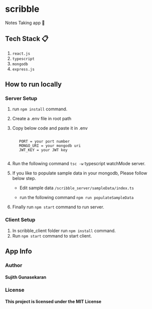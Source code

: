 # scribble

Notes Taking app 📕


## Tech Stack 📋

  1. `react.js`
  2. `typescript`
  3. `mongodb`
  4. `express.js`

## How to run locally

### Server Setup

  1. run `npm install` command.   
  2. Create a .env file in root path
  3. Copy below code and paste it in .env
  
      <code>
        PORT = your port number
        MONGO_URI = your mongodb uri
        JWT_KEY = your JWT key
      </code>
  
  4. Run the following command `tsc -w` typescript watchMode server. 
  
  4. If you like to populate sample data in your mongodb, Please follow below step.
      
     * Edit sample data `/scribble_server/sampleData/index.ts`
     
     * run the following command `npm run populateSampleData` 
      
  5. Finally run `npm start` command to run server. 

### Client Setup

  1. In scribble_client folder run `npm install` command.
  2. Run `npm start` command to start client.


## App Info

<h3>Author</h3>

<h4>Sujith Gunasekaran</h3>

<h3>License</h3>

<h4>This project is licensed under the MIT License</h4>



